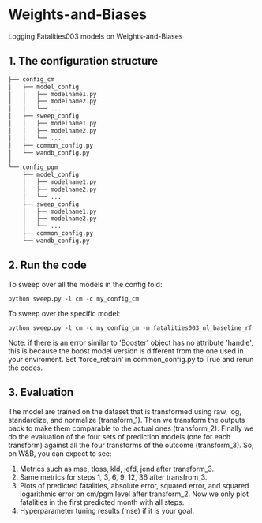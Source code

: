 # Weights-and-Biases
Logging Fatalities003 models on Weights-and-Biases

## 1. The configuration structure
```bash config folder structure
├── config_cm
│   ├── model_config
│   │   ├── modelname1.py
│   │   ├── modelname2.py
│   │   └── ...
│   ├── sweep_config
│   │   ├── modelname1.py
│   │   ├── modelname2.py
│   │   └── ...
│   ├── common_config.py
│   └── wandb_config.py
│ 
└── config_pgm
    ├── model_config
    │   ├── modelname1.py
    │   ├── modelname2.py
    │   └── ...
    ├── sweep_config
    │   ├── modelname1.py
    │   ├── modelname2.py
    │   └── ...
    ├── common_config.py
    └── wandb_config.py
```

## 2. Run the code
To sweep over all the models in the config fold: 
```console
python sweep.py -l cm -c my_config_cm
```
To sweep over the specific model: 
```console
python sweep.py -l cm -c my_config_cm -m fatalities003_nl_baseline_rf
```

Note: if there is an error similar to 'Booster' object has no attribute 'handle', this is because the boost model version is different from the one used in your enviroment. Set 'force_retrain' in common_config.py to True and rerun the codes.


## 3. Evaluation
The model are trained on the dataset that is transformed using raw, log, standardize, and normalize (transform_1). Then we transform the outputs back to make them comparable to the actual ones (transform_2). Finally we do the evaluation of the four sets of prediction models (one for each transform) against all the four transforms of the outcome (transform_3). So, on W&B, you can expect to see:
1. Metrics such as mse, tloss, kld, jefd, jend after transform_3.
2. Same metrics for steps 1, 3, 6, 9, 12, 36 after transfrom_3.
3. Plots of predicted fatalities, absolute error, squared error, and squared logarithmic error on cm/pgm level after transform_2. Now we only plot fatalities in the first predicted month with all steps.
4. Hyperparameter tuning results (mse) if it is your goal.